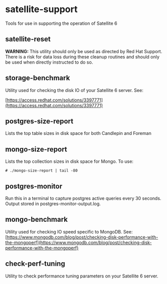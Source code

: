 # satellite-support
Tools for use in supporting the operation of Satellite 6

## satellite-reset

**WARNING:** This utility should only be used as directed by Red Hat Support.
There is a risk for data loss during these cleanup routines and should only be
used when directly instructed to do so.

## storage-benchmark

Utility used for checking the disk IO of your Satellite 6 server. See:

[https://access.redhat.com/solutions/3397771](https://access.redhat.com/solutions/3397771)

## postgres-size-report

Lists the top table sizes in disk space for both Candlepin and Foreman

## mongo-size-report

Lists the top collection sizes in disk space for Mongo. To use:
```
# ./mongo-size-report | tail -80
```

## postgres-monitor

Run this in a terminal to capture postgres active queries every 30 seconds.
Output stored in postgres-monitor-output.log.

## mongo-benchmark

Utility used for checking IO speed specific to MongoDB. See:
[https://www.mongodb.com/blog/post/checking-disk-performance-with-the-mongoperf](https://www.mongodb.com/blog/post/checking-disk-performance-with-the-mongoperf)

## check-perf-tuning
Utility to check performance tuning parameters on your Satellite 6 server.
